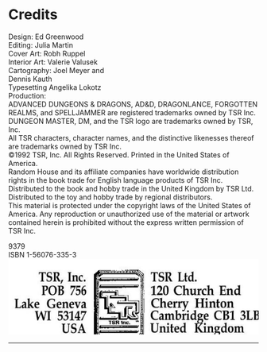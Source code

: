 # Credits

Design: Ed Greenwood  
Editing: Julia Martin  
Cover Art: Robh Ruppel  
Interior Art: Valerie Valusek  
Cartography: Joel Meyer and  
Dennis Kauth  
Typesetting Angelika Lokotz  
Production:  
ADVANCED DUNGEONS \& DRAGONS, AD\&D, DRAGONLANCE, FORGOTTEN REALMS, and SPELLJAMMER are registered trademarks owned by TSR Inc.  
DUNGEON MASTER, DM, and the TSR logo are trademarks owned by TSR, Inc.  
All TSR characters, character names, and the distinctive likenesses thereof are trademarks owned by TSR Inc.  
©1992 TSR, Inc. All Rights Reserved. Printed in the United States of America.  
Random House and its affiliate companies have worldwide distribution rights in the book trade for English language products of TSR Inc.  
Distributed to the book and hobby trade in the United Kingdom by TSR Ltd.  
Distributed to the toy and hobby trade by regional distributors.  
This material is protected under the copyright laws of the United States of America. Any reproduction or unauthorized use of the material or artwork contained herein is prohibited without the express written permission of TSR Inc.

9379  
ISBN 1-56076-335-3  
![img-2.jpeg](assets/Volo's%20Guide%20To%20Waterdeep_img-2.jpeg)

---